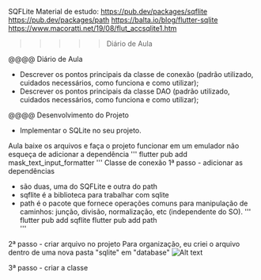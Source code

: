 SQFLite
Material de estudo:
https://pub.dev/packages/sqflite
https://pub.dev/packages/path
https://balta.io/blog/flutter-sqlite
https://www.macoratti.net/19/08/flut_accsqlite1.htm

>>>>>Diário de Aula

@@@@ Diário de Aula
 - Descrever os pontos principais da classe de conexão (padrão utilizado, cuidados necessários, como funciona e como utilizar);
 - Descrever os pontos principais da classe DAO (padrão utilizado, cuidados necessários, como funciona e como utilizar);

@@@@ Desenvolvimento do Projeto
- Implementar o SQLite no seu projeto.

Aula
baixe os arquivos e faça o projeto funcionar em um emulador
não esqueça de adicionar a dependência
'''
flutter pub add mask_text_input_formatter
'''
Classe de conexão
1ª passo - adicionar as dependências
- são duas, uma do SQFLite e outra do path
- sqflite é a biblioteca para trabalhar com sqlite
- path é o pacote que fornece operações comuns para manipulação de caminhos: junção, divisão, normalização, etc (independente do SO).
'''
flutter pub add sqflite
flutter pub add path  
'''

2ª passo - criar arquivo no projeto
Para organização, eu criei o arquivo dentro de uma nova pasta "sqlite" em "database" 
<img src="[(arquivos/criar_arquivo.png)](https://github.com/heliokamakawa/-engenharia-de-software-2023-DDM/blob/main/2%C2%BA%20trimestre/04%20aula/arquivos/criar_arquivo.png)" alt="Alt text" title="Optional title">

3ª passo - criar a classe
